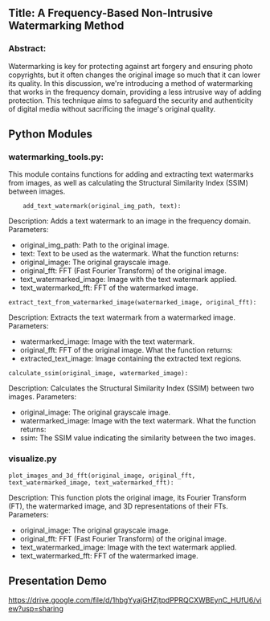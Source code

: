 ## Title: A Frequency-Based Non-Intrusive Watermarking Method

### Abstract: 
Watermarking is key for protecting against art forgery and ensuring photo copyrights, but it often changes the original image so much that it can lower its quality. In this discussion, we're introducing a method of watermarking that works in the frequency domain, providing a less intrusive way of adding protection. This technique aims to safeguard the security and authenticity of digital media without sacrificing the image's original quality.

## Python Modules

### watermarking_tools.py:
This module contains functions for adding and extracting text watermarks from images, as well as calculating the Structural Similarity Index (SSIM) between images.

```
    add_text_watermark(original_img_path, text):
```
Description: Adds a text watermark to an image in the frequency domain.
Parameters:
- original_img_path: Path to the original image.
- text: Text to be used as the watermark.
What the function returns:
- original_image: The original grayscale image.
- original_fft: FFT (Fast Fourier Transform) of the original image.
- text_watermarked_image: Image with the text watermark applied.
- text_watermarked_fft: FFT of the watermarked image.

```
extract_text_from_watermarked_image(watermarked_image, original_fft):
```
Description: Extracts the text watermark from a watermarked image.
Parameters:
- watermarked_image: Image with the text watermark.
- original_fft: FFT of the original image.
What the function returns:
- extracted_text_image: Image containing the extracted text regions.

```
calculate_ssim(original_image, watermarked_image):
```
Description: Calculates the Structural Similarity Index (SSIM) between two images.
Parameters:
- original_image: The original grayscale image.
- watermarked_image: Image with the text watermark.
What the function returns:
- ssim: The SSIM value indicating the similarity between the two images.

### visualize.py

```
plot_images_and_3d_fft(original_image, original_fft, text_watermarked_image, text_watermarked_fft):
```
Description: This function plots the original image, its Fourier Transform (FT), the watermarked image, and 3D representations of their FTs.
Parameters:
- original_image: The original grayscale image.
- original_fft: FFT (Fast Fourier Transform) of the original image.
- text_watermarked_image: Image with the text watermark applied.
- text_watermarked_fft: FFT of the watermarked image.

## Presentation Demo
https://drive.google.com/file/d/1hbgYyajGHZjtpdPPRQCXWBEynC_HUfU6/view?usp=sharing

